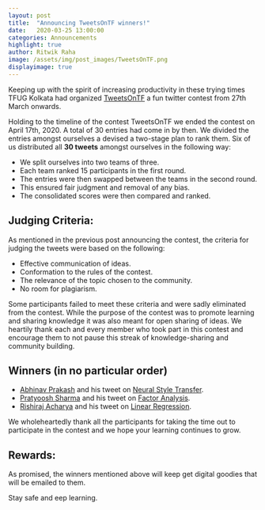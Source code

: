 ```yaml
---
layout: post
title:  "Announcing TweetsOnTF winners!"
date:   2020-03-25 13:00:00
categories: Announcements
highlight: true
author: Ritwik Raha
image: /assets/img/post_images/TweetsOnTF.png
displayimage: true
---
```

Keeping up with the spirit of increasing productivity in these trying times TFUG Kolkata had organized [TweetsOnTF](http://bit.ly/tweetsOnTF) a fun twitter contest from 27th March onwards.

Holding to the timeline of the contest TweetsOnTF we ended the contest on April 17th, 2020. A total of 30 entries had come in by then. We divided the entries amongst ourselves a devised a two-stage plan to rank them. Six of us distributed all **30 tweets** amongst ourselves in the following way:
- We split ourselves into two teams of three.
- Each team ranked 15 participants in the first round.
- The entries were then swapped between the teams in the second round.
- This ensured fair judgment and removal of any bias.
- The consolidated scores were then compared and ranked.

## Judging Criteria:
As mentioned in the previous post  announcing the contest, the criteria for judging the tweets were based on the following:
- Effective communication of ideas.
- Conformation to the rules of the contest.
- The relevance of the topic chosen to the community.
- No room for plagiarism.

Some participants failed to meet these criteria and were sadly eliminated from the contest. While the purpose of the contest was to promote learning and sharing knowledge it was also meant for open sharing of ideas. We heartily thank each and every member who took part in this contest and encourage them to not pause this streak of knowledge-sharing and community building.

## Winners (in no particular order)
- [Abhinav Prakash](https://twitter.com/NeurlAP) and his tweet on [Neural Style Transfer](https://twitter.com/NeurlAP/status/1251109619822288896?s=20).
- [Pratyoosh Sharma](https://twitter.com/pratyoosh99) and his tweet on [Factor Analysis](https://twitter.com/pratyoosh99/status/1243802628070330369).
- [Rishiraj Acharya](https://twitter.com/pratyoosh99/RishirajAcharya) and his tweet on [Linear Regression](https://twitter.com/RishirajAcharya/status/1243297732397109248?s=19).

We wholeheartedly thank all the participants for taking the time out to participate in the contest and we hope your learning continues to grow.

## Rewards:
As promised, the winners mentioned above will keep get digital goodies that will be emailed to them.

Stay safe and eep learning.
